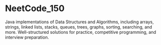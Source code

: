 # NeetCode_150
Java implementations of Data Structures and Algorithms, including arrays, strings, linked lists, stacks, queues, trees, graphs, sorting, searching, and more. Well-structured solutions for practice, competitive programming, and interview preparation.
